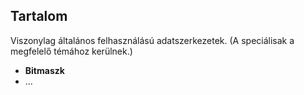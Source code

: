## Tartalom

Viszonylag általános felhasználású adatszerkezetek. (A speciálisak a megfelelő témához kerülnek.)

- **Bitmaszk**
- ...